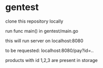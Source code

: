 # gentest

clone this repository locally

run func main() in gentest/main.go

this will run server on localhost:8080

to be requested: localhost:8080/pay?id=..

products with id 1,2,3 are present in storage

